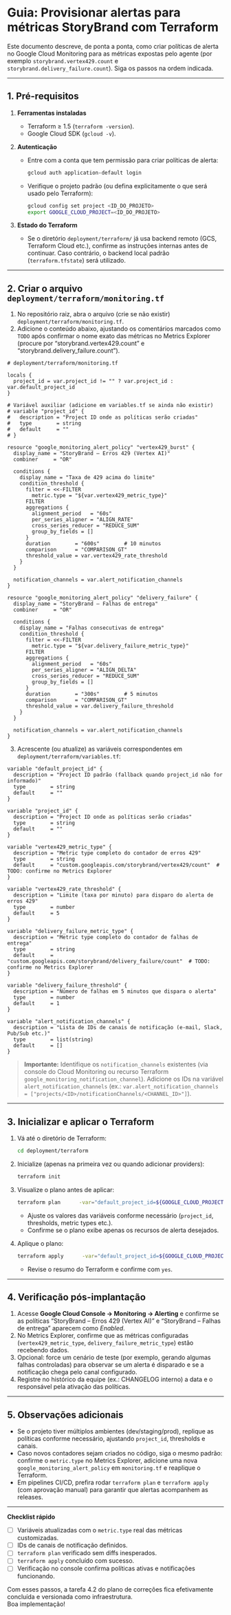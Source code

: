 # Guia: Provisionar alertas para métricas StoryBrand com Terraform

Este documento descreve, de ponta a ponta, como criar políticas de alerta no Google Cloud Monitoring para as métricas expostas pelo agente (por exemplo `storybrand.vertex429.count` e `storybrand.delivery_failure.count`). Siga os passos na ordem indicada.

---

## 1. Pré-requisitos

1. **Ferramentas instaladas**  
   - Terraform ≥ 1.5 (`terraform -version`).  
   - Google Cloud SDK (`gcloud -v`).

2. **Autenticação**  
   - Entre com a conta que tem permissão para criar políticas de alerta:  
     ```bash
     gcloud auth application-default login
     ```
   - Verifique o projeto padrão (ou defina explicitamente o que será usado pelo Terraform):  
     ```bash
     gcloud config set project <ID_DO_PROJETO>
     export GOOGLE_CLOUD_PROJECT=<ID_DO_PROJETO>
     ```

3. **Estado do Terraform**  
   - Se o diretório `deployment/terraform/` já usa backend remoto (GCS, Terraform Cloud etc.), confirme as instruções internas antes de continuar. Caso contrário, o backend local padrão (`terraform.tfstate`) será utilizado.

---

## 2. Criar o arquivo `deployment/terraform/monitoring.tf`

1. No repositório raiz, abra o arquivo (crie se não existir) `deployment/terraform/monitoring.tf`.
2. Adicione o conteúdo abaixo, ajustando os comentários marcados como `TODO` após confirmar o nome exato das métricas no Metrics Explorer (procure por “storybrand.vertex429.count” e “storybrand.delivery_failure.count”).

```hcl
# deployment/terraform/monitoring.tf

locals {
  project_id = var.project_id != "" ? var.project_id : var.default_project_id
}

# Variável auxiliar (adicione em variables.tf se ainda não existir)
# variable "project_id" {
#   description = "Project ID onde as políticas serão criadas"
#   type        = string
#   default     = ""
# }

resource "google_monitoring_alert_policy" "vertex429_burst" {
  display_name = "StoryBrand – Erros 429 (Vertex AI)"
  combiner     = "OR"

  conditions {
    display_name = "Taxa de 429 acima do limite"
    condition_threshold {
      filter = <<-FILTER
        metric.type = "${var.vertex429_metric_type}"
      FILTER
      aggregations {
        alignment_period   = "60s"
        per_series_aligner = "ALIGN_RATE"
        cross_series_reducer = "REDUCE_SUM"
        group_by_fields = []
      }
      duration        = "600s"        # 10 minutos
      comparison      = "COMPARISON_GT"
      threshold_value = var.vertex429_rate_threshold
    }
  }

  notification_channels = var.alert_notification_channels
}

resource "google_monitoring_alert_policy" "delivery_failure" {
  display_name = "StoryBrand – Falhas de entrega"
  combiner     = "OR"

  conditions {
    display_name = "Falhas consecutivas de entrega"
    condition_threshold {
      filter = <<-FILTER
        metric.type = "${var.delivery_failure_metric_type}"
      FILTER
      aggregations {
        alignment_period   = "60s"
        per_series_aligner = "ALIGN_DELTA"
        cross_series_reducer = "REDUCE_SUM"
        group_by_fields = []
      }
      duration        = "300s"        # 5 minutos
      comparison      = "COMPARISON_GT"
      threshold_value = var.delivery_failure_threshold
    }
  }

  notification_channels = var.alert_notification_channels
}
```

3. Acrescente (ou atualize) as variáveis correspondentes em `deployment/terraform/variables.tf`:

```hcl
variable "default_project_id" {
  description = "Project ID padrão (fallback quando project_id não for informado)"
  type        = string
  default     = ""
}

variable "project_id" {
  description = "Project ID onde as políticas serão criadas"
  type        = string
  default     = ""
}

variable "vertex429_metric_type" {
  description = "Metric type completo do contador de erros 429"
  type        = string
  default     = "custom.googleapis.com/storybrand/vertex429/count"  # TODO: confirme no Metrics Explorer
}

variable "vertex429_rate_threshold" {
  description = "Limite (taxa por minuto) para disparo do alerta de erros 429"
  type        = number
  default     = 5
}

variable "delivery_failure_metric_type" {
  description = "Metric type completo do contador de falhas de entrega"
  type        = string
  default     = "custom.googleapis.com/storybrand/delivery_failure/count"  # TODO: confirme no Metrics Explorer
}

variable "delivery_failure_threshold" {
  description = "Número de falhas em 5 minutos que dispara o alerta"
  type        = number
  default     = 1
}

variable "alert_notification_channels" {
  description = "Lista de IDs de canais de notificação (e-mail, Slack, Pub/Sub etc.)"
  type        = list(string)
  default     = []
}
```

> **Importante:** Identifique os `notification_channels` existentes (via console do Cloud Monitoring ou recurso Terraform `google_monitoring_notification_channel`). Adicione os IDs na variável `alert_notification_channels` (ex.: `var.alert_notification_channels = ["projects/<ID>/notificationChannels/<CHANNEL_ID>"]`).

---

## 3. Inicializar e aplicar o Terraform

1. Vá até o diretório de Terraform:
   ```bash
   cd deployment/terraform
   ```

2. Inicialize (apenas na primeira vez ou quando adicionar providers):
   ```bash
   terraform init
   ```

3. Visualize o plano antes de aplicar:
   ```bash
   terraform plan      -var="default_project_id=${GOOGLE_CLOUD_PROJECT}"      -var="alert_notification_channels=["projects/${GOOGLE_CLOUD_PROJECT}/notificationChannels/CHANNEL_ID"]"
   ```
   - Ajuste os valores das variáveis conforme necessário (`project_id`, thresholds, metric types etc.).
   - Confirme se o plano exibe apenas os recursos de alerta desejados.

4. Aplique o plano:
   ```bash
   terraform apply      -var="default_project_id=${GOOGLE_CLOUD_PROJECT}"      -var="alert_notification_channels=["projects/${GOOGLE_CLOUD_PROJECT}/notificationChannels/CHANNEL_ID"]"
   ```
   - Revise o resumo do Terraform e confirme com `yes`.

---

## 4. Verificação pós-implantação

1. Acesse **Google Cloud Console → Monitoring → Alerting** e confirme se as políticas “StoryBrand – Erros 429 (Vertex AI)” e “StoryBrand – Falhas de entrega” aparecem como *Enabled*.
2. No Metrics Explorer, confirme que as métricas configuradas (`vertex429_metric_type`, `delivery_failure_metric_type`) estão recebendo dados.
3. Opcional: force um cenário de teste (por exemplo, gerando algumas falhas controladas) para observar se um alerta é disparado e se a notificação chega pelo canal configurado.
4. Registre no histórico da equipe (ex.: CHANGELOG interno) a data e o responsável pela ativação das políticas.

---

## 5. Observações adicionais

- Se o projeto tiver múltiplos ambientes (dev/staging/prod), replique as políticas conforme necessário, ajustando `project_id`, thresholds e canais.
- Caso novos contadores sejam criados no código, siga o mesmo padrão: confirme o `metric.type` no Metrics Explorer, adicione uma nova `google_monitoring_alert_policy` em `monitoring.tf` e reaplique o Terraform.
- Em pipelines CI/CD, prefira rodar `terraform plan` e `terraform apply` (com aprovação manual) para garantir que alertas acompanhem as releases.

---

**Checklist rápido**

- [ ] Variáveis atualizadas com o `metric.type` real das métricas customizadas.  
- [ ] IDs de canais de notificação definidos.  
- [ ] `terraform plan` verificado sem diffs inesperados.  
- [ ] `terraform apply` concluído com sucesso.  
- [ ] Verificação no console confirma políticas ativas e notificações funcionando.

Com esses passos, a tarefa 4.2 do plano de correções fica efetivamente concluída e versionada como infraestrutura.  
Boa implementação!
